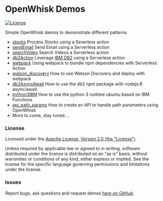 # OpenWhisk Demos

[![License](https://img.shields.io/badge/license-Apache--2.0-blue.svg)](http://www.apache.org/licenses/LICENSE-2.0)

Simple OpenWhisk demos to demonstrate different patterns

- [stocks](./stocks) Process Stocks using a Severless action
- [sendEmail](./sendEmail) Send Email using a Serverless action
- [searchVideo](./searchVideo) Search Videos a Serverless action
- [db2Action](./db2Action) Leverage [IBM DB2](https://console.bluemix.net/catalog/services/db2-on-cloud-sql-db-formerly-dashdb-tx) using a Serverless action
- [webpack](./webpack) Using webpack to bundle npm dependencies with Serverless Action
- [watson_discovery](./watson_discovery) How to use Watson Discovery and deploy with webpack
- [db2AsyncAwait](./db2AsyncAwait) How to use the db2 npm package with nodejs:8 async/await.
- [python3IBM](./python3IBM) How to use the python 3 runtime ubuntu based on IBM Functions
- [api_path_params](./api_path_params) How to create an API to handle path parameters using OpenWhisk
- More to come, stay tuned....

### License

Licensed under the [Apache License, Version 2.0 (the "License")](http://www.apache.org/licenses/LICENSE-2.0.html).

Unless required by applicable law or agreed to in writing, software distributed under the license is distributed on an "as is" basis, without warranties or conditions of any kind, either express or implied. See the license for the specific language governing permissions and limitations under the license.

### Issues

Report bugs, ask questions and request demos [here on GitHub](../../issues).
